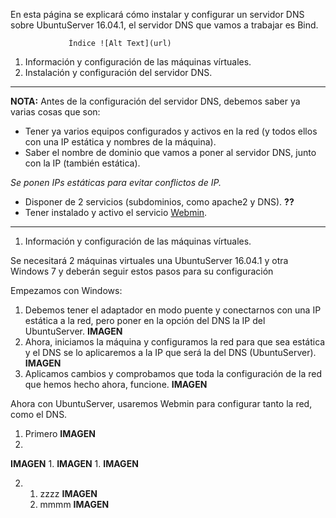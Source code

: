 En esta página se explicará cómo instalar y configurar un servidor DNS sobre UbuntuServer 16.04.1, el servidor DNS que vamos a trabajar es Bind.

                 Índice ![Alt Text](url)
           
1. Información y configuración de las máquinas vírtuales.
2. Instalación y configuración del servidor DNS.

___

**NOTA:** Antes de la configuración del servidor DNS, debemos saber ya varias cosas que son:
* Tener ya varios equipos configurados y activos en la red (y todos ellos con una IP estática y nombres de la máquina).
* Saber el nombre de dominio que vamos a poner al servidor DNS, junto con la IP (también estática).

_Se ponen IPs estáticas para evitar conflictos de IP._
* Disponer de 2 servicios (subdominios, como apache2 y DNS). **??**
* Tener instalado y activo el servicio [Webmin](http://www.webmin.com/deb.html).

___

1. Información y configuración de las máquinas vírtuales.

Se necesitará 2 máquinas virtuales una UbuntuServer 16.04.1 y otra Windows 7 y deberán seguir estos pasos para su configuración

Empezamos con Windows:

   1. Debemos tener el adaptador en modo puente y conectarnos con una IP estática a la red, pero poner en la opción del DNS la IP del       UbuntuServer.
**IMAGEN**
   1. Ahora, iniciamos la máquina y configuramos la red para que sea estática y el DNS se lo aplicaremos a la IP que será la del DNS (UbuntuServer).
**IMAGEN**
   1. Aplicamos cambios y comprobamos que toda la configuración de la red que hemos hecho ahora, funcione.
**IMAGEN**

Ahora con UbuntuServer, usaremos Webmin para configurar tanto la red, como el DNS. 
   1. Primero
   **IMAGEN**
   1.
   **IMAGEN**
   1.
   **IMAGEN**
   1.
   **IMAGEN**
  
2. 
   1. zzzz
   **IMAGEN**
   2. mmmm
   **IMAGEN**
